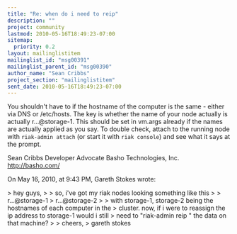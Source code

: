 ```yaml
---
title: "Re: when do i need to reip"
description: ""
project: community
lastmod: 2010-05-16T18:49:23-07:00
sitemap:
  priority: 0.2
layout: mailinglistitem
mailinglist_id: "msg00391"
mailinglist_parent_id: "msg00390"
author_name: "Sean Cribbs"
project_section: "mailinglistitem"
sent_date: 2010-05-16T18:49:23-07:00
---
```



You shouldn't have to if the hostname of the computer is the same - either via 
DNS or /etc/hosts. The key is whether the name of your node actually is 
actually r...@storage-1. This should be set in vm.args already if the names 
are actually applied as you say. To double check, attach to the running node 
with `riak-admin attach` (or start it with `riak console`) and see what it says 
at the prompt.

Sean Cribbs 
Developer Advocate
Basho Technologies, Inc.
http://basho.com/

On May 16, 2010, at 9:43 PM, Gareth Stokes wrote:

&gt; hey guys, 
&gt; 
&gt; so, i've got my riak nodes looking something like this
&gt; 
&gt; r...@storage-1
&gt; r...@storage-2
&gt; 
&gt; with storage-1, storage-2 being the hostnames of each computer in the 
&gt; cluster. now, if i were to reassign the ip address to storage-1 would i still 
&gt; need to "riak-admin reip " the data on that machine?
&gt; 
&gt; cheers, 
&gt; gareth stokes
